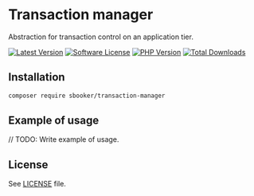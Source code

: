 # Transaction manager

Abstraction for transaction control on an application tier.

[![Latest Version][badge-release]][release]
[![Software License][badge-license]][license]
[![PHP Version][badge-php]][php]
[![Total Downloads][badge-downloads]][downloads]

## Installation

```bash
composer require sbooker/transaction-manager
```

## Example of usage

// TODO: Write example of usage.

## License
See [LICENSE][license] file.

[badge-release]: https://img.shields.io/packagist/v/sbooker/transaction-manager.svg?style=flat-square
[badge-license]: https://img.shields.io/badge/license-MIT-brightgreen.svg?style=flat-square
[badge-php]: https://img.shields.io/packagist/php-v/sbooker/transaction-manager.svg?style=flat-square
[badge-downloads]: https://img.shields.io/packagist/dt/sbooker/transaction-manager.svg?style=flat-square

[release]: https://img.shields.io/packagist/v/sbooker/transaction-manager
[license]: https://github.com/sbooker/transaction-manager/blob/master/LICENSE
[php]: https://php.net
[downloads]: https://packagist.org/packages/sbooker/transaction-manager